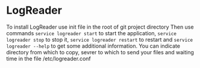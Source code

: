 # LogReader
To install LogReader use init file in the root of git project directory
Then use commands `service logreader start` to start the application,
`service logreader stop` to stop it, `service logreader restart` to restart and
`service logreader --help` to get some additional information.
You can indicate directory from which to copy, sevrer to which to send your files and waiting time
in the file /etc/logreader.conf
